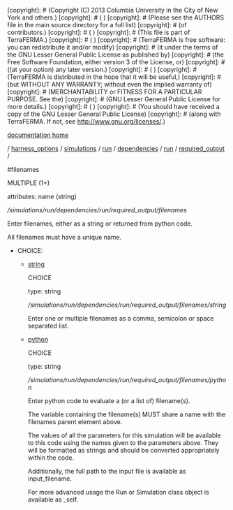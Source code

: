 [copyright]: # (Copyright (C) 2013 Columbia University in the City of New York and others.)
[copyright]: # ( )
[copyright]: # (Please see the AUTHORS file in the main source directory for a full list)
[copyright]: # (of contributors.)
[copyright]: # ( )
[copyright]: # (This file is part of TerraFERMA.)
[copyright]: # ( )
[copyright]: # (TerraFERMA is free software: you can redistribute it and/or modify)
[copyright]: # (it under the terms of the GNU Lesser General Public License as published by)
[copyright]: # (the Free Software Foundation, either version 3 of the License, or)
[copyright]: # ((at your option) any later version.)
[copyright]: # ( )
[copyright]: # (TerraFERMA is distributed in the hope that it will be useful,)
[copyright]: # (but WITHOUT ANY WARRANTY; without even the implied warranty of)
[copyright]: # (MERCHANTABILITY or FITNESS FOR A PARTICULAR PURPOSE. See the)
[copyright]: # (GNU Lesser General Public License for more details.)
[copyright]: # ( )
[copyright]: # (You should have received a copy of the GNU Lesser General Public License)
[copyright]: # (along with TerraFERMA. If not, see <http://www.gnu.org/licenses/>.)

[documentation home](https://github.com/terraferma/terraferma/wiki/Documentation)

/ [harness_options](../../../../../../harness_options.md) / [simulations](../../../../../simulations.md) / [run](../../../../run.md) / [dependencies](../../../dependencies.md) / [run](../../run.md) / [required_output](../required_output.md) /

#filenames

MULTIPLE (1+) 

attributes: name (string) 

*/simulations/run/dependencies/run/required_output/filenames*

Enter filenames, either as a string or returned from python code.

All filenames must have a unique name.

* CHOICE:
    * [string](filenames/string.md "child")

        CHOICE 

        type: string

        */simulations/run/dependencies/run/required_output/filenames/string*

        Enter one or multiple filenames as a comma, semicolon or space separated list.

    * [python](filenames/python.md "child")

        CHOICE 

        type: string

        */simulations/run/dependencies/run/required_output/filenames/python*

        Enter python code to evaluate a (or a list of) filename(s).
        
        The variable containing the filename(s) MUST share a name with 
        the filenames parent element above. 
        
        The values of all the parameters for this simulation will be available to this code using 
        the names given to the parameters above.  They will be formatted as strings and should be converted 
        appropriately within the code.
        
        Additionally, the full path to the input file is available as input_filename.
        
        For more advanced usage the Run or Simulation class object is available as _self.

[autogenerated]: # (This file was automatically generated from the schema file:/home/cwilson/repos/github/TerraFERMA/TerraFERMA/buckettools/schemas/simulations.rng.)

